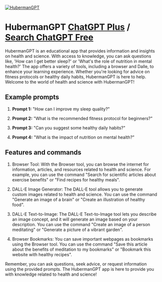 
[![HubermanGPT](https://files.oaiusercontent.com/file-MHs6zhnpTHZKmspIpBHOBvjT?se=2123-10-17T20%3A35%3A14Z&sp=r&sv=2021-08-06&sr=b&rscc=max-age%3D31536000%2C%20immutable&rscd=attachment%3B%20filename%3Dahr1.png&sig=8MLaG8Kx9GE36ZyehKhaofn19yQxWLQ/5bjzWi3Jkmw%3D)](https://chat.openai.com/g/g-sBuGCXYpG-hubermangpt)

# HubermanGPT [ChatGPT Plus](https://chat.openai.com/g/g-sBuGCXYpG-hubermangpt) / [Search ChatGPT Free](https://gptcall.net/index.html#/?search=HubermanGPT)

HubermanGPT is an educational app that provides information and insights on health and science. With access to knowledge, you can ask questions like, 'How can I get better sleep?' or 'What's the role of nutrition in mental health?' The app offers a variety of tools, including a browser and Dalle, to enhance your learning experience. Whether you're looking for advice on fitness protocols or healthy daily habits, HubermanGPT is here to help. Welcome to the world of health and science with HubermanGPT!

## Example prompts

1. **Prompt 1:** "How can I improve my sleep quality?"

2. **Prompt 2:** "What is the recommended fitness protocol for beginners?"

3. **Prompt 3:** "Can you suggest some healthy daily habits?"

4. **Prompt 4:** "What is the impact of nutrition on mental health?"

## Features and commands

1. Browser Tool: With the Browser tool, you can browse the internet for information, articles, and resources related to health and science. For example, you can use the command "Search for scientific articles about exercise benefits" or "Find recipes for healthy meals".

2. DALL-E Image Generator: The DALL-E tool allows you to generate custom images related to health and science. You can use the command "Generate an image of a brain" or "Create an illustration of healthy food".

3. DALL-E Text-to-Image: The DALL-E Text-to-Image tool lets you describe an image concept, and it will generate an image based on your description. You can use the command "Create an image of a person meditating" or "Generate a picture of a vibrant garden".

4. Browser Bookmarks: You can save important webpages as bookmarks using the Browser tool. You can use the command "Save this article about the benefits of meditation to my bookmarks" or "Bookmark this website with healthy recipes".

Remember, you can ask questions, seek advice, or request information using the provided prompts. The HubermanGPT app is here to provide you with knowledge related to health and science!


